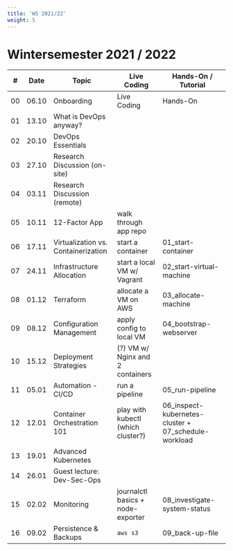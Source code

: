 ```yaml
---
title: 'WS 2021/22'
weight: 5
---
```



# Wintersemester 2021 / 2022

| #   | Date   | Topic                                | Live Coding                         | Hands-On / Tutorial                                   |
|-----|--------|--------------------------------------|-------------------------------------|-------------------------------------------------------|
| 00  | 06.10  | Onboarding                           | Live Coding                         | Hands-On                                              |
| 01  | 13.10  | What is DevOps anyway?               |                                     |                                                       |
| 02  | 20.10  | DevOps Essentials                    |                                     |                                                       |
| 03  | 27.10  | Research Discussion (on-site)        |                                     |                                                       |
| 04  | 03.11  | Research Discussion (remote)         |                                     |                                                       |
| 05  | 10.11  | 12-Factor App                        | walk through app repo               |                                                       |
| 06  | 17.11  | Virtualization vs. Containerization  | start a container                   | 01_start-container                                    |
| 07  | 24.11  | Infrastructure Allocation            | start a local VM w/ Vagrant         | 02_start-virtual-machine                              |
| 08  | 01.12  | Terraform                            | allocate a VM on AWS                | 03_allocate-machine                                   |
| 09  | 08.12  | Configuration Management             | apply config to local VM            | 04_bootstrap-webserver                                |
| 10  | 15.12  | Deployment Strategies                | (?) VM w/ Nginx and 2 containers    |                                                       |
| 11  | 05.01  | Automation - CI/CD                   | run a pipeline                      | 05_run-pipeline                                       |
| 12  | 12.01  | Container Orchestration 101          | play with kubectl (which cluster?)  | 06_inspect-kubernetes-cluster + 07_schedule-workload  |
| 13  | 19.01  | Advanced Kubernetes                  |                                     |                                                       |
| 14  | 26.01  | Guest lecture: Dev-Sec-Ops           |                                     |                                                       |
| 15  | 02.02  | Monitoring                           | journalctl basics + node-exporter   | 08_investigate-system-status                          |
| 16  | 09.02  | Persistence & Backups                | `aws s3`                            | 09_back-up-file                                       |
